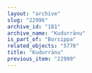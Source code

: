 ```yaml
---
layout: "archive"
slug: "22996"
archive_id: "181"
archive_name: "Kudurrānu"
is_part_of: "Borsippa"
related_objects: "5778"
title: "Kudurrānu"
previous_item: "22999"
---
```

